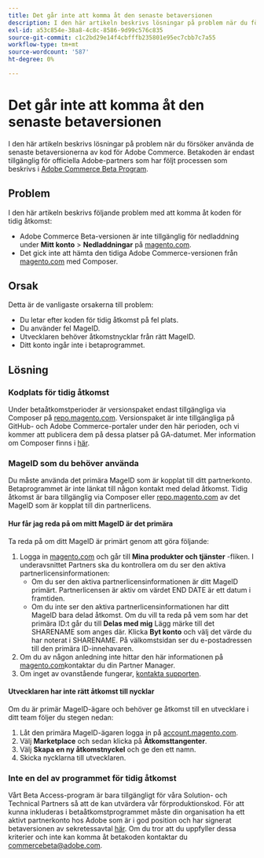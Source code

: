 ```yaml
---
title: Det går inte att komma åt den senaste betaversionen
description: I den här artikeln beskrivs lösningar på problem när du försöker använda de senaste betaversionerna av kod för Adobe Commerce. Betakod är endast tillgänglig för officiella Adobe-partners som har följt processen som beskrivs i [Adobe Commerce Beta Program](https://github.com/magento/magento2/wiki/Magento-Beta-Program).
exl-id: a53c854e-38a8-4c8c-8586-9d99c576c835
source-git-commit: c1c2bd29e14f4cbfffb235801e95ec7cbb7c7a55
workflow-type: tm+mt
source-wordcount: '587'
ht-degree: 0%

---
```


# Det går inte att komma åt den senaste betaversionen

I den här artikeln beskrivs lösningar på problem när du försöker använda de senaste betaversionerna av kod för Adobe Commerce. Betakoden är endast tillgänglig för officiella Adobe-partners som har följt processen som beskrivs i [Adobe Commerce Beta Program](https://github.com/magento/magento2/wiki/Magento-Beta-Program).

## Problem

I den här artikeln beskrivs följande problem med att komma åt koden för tidig åtkomst:

* Adobe Commerce Beta-versionen är inte tillgänglig för nedladdning under **Mitt konto** > **Nedladdningar** på [magento.com](https://account.magento.com/customer/account/login).
* Det gick inte att hämta den tidiga Adobe Commerce-versionen från [magento.com](https://account.magento.com/customer/account/login) med Composer.

## Orsak

Detta är de vanligaste orsakerna till problem:

* Du letar efter koden för tidig åtkomst på fel plats.
* Du använder fel MageID.
* Utvecklaren behöver åtkomstnycklar från rätt MageID.
* Ditt konto ingår inte i betaprogrammet.

## Lösning

### Kodplats för tidig åtkomst

Under betaåtkomstperioder är versionspaket endast tillgängliga via Composer på [repo.magento.com](https://repo.magento.com/). Versionspaket är inte tillgängliga på GitHub- och Adobe Commerce-portaler under den här perioden, och vi kommer att publicera dem på dessa platser på GA-datumet. Mer information om Composer finns i [här](https://devdocs.magento.com/guides/v2.3/install-gde/composer.html).

### MageID som du behöver använda

Du måste använda det primära MageID som är kopplat till ditt partnerkonto. Betaprogrammet är inte länkat till någon kontakt med delad åtkomst. Tidig åtkomst är bara tillgänglig via Composer eller [repo.magento.com](https://repo.magento.com/) av det MageID som är kopplat till din partnerlicens.

#### Hur får jag reda på om mitt MageID är det primära

Ta reda på om ditt MageID är primärt genom att göra följande:

1. Logga in [magento.com](https://account.magento.com/customer/account/login) och går till **Mina produkter och tjänster** -fliken. I underavsnittet Partners ska du kontrollera om du ser den aktiva partnerlicensinformationen:
   * Om du ser den aktiva partnerlicensinformationen är ditt MageID primärt. Partnerlicensen är aktiv om värdet END DATE är ett datum i framtiden.
   * Om du inte ser den aktiva partnerlicensinformationen har ditt MageID bara delad åtkomst. Om du vill ta reda på vem som har det primära ID:t går du till **Delas med mig** Lägg märke till det SHARENAME som anges där. Klicka **Byt konto** och välj det värde du har noterat i SHARENAME. På välkomstsidan ser du e-postadressen till den primära ID-innehavaren.
1. Om du av någon anledning inte hittar den här informationen på [magento.com](https://account.magento.com/customer/account/login)kontaktar du din Partner Manager.
1. Om inget av ovanstående fungerar, [kontakta supporten](/help/help-center-guide/help-center/magento-help-center-user-guide.md#merchant-not-displayed).

#### Utvecklaren har inte rätt åtkomst till nycklar

Om du är primär MageID-ägare och behöver ge åtkomst till en utvecklare i ditt team följer du stegen nedan:

1. Låt den primära MageID-ägaren logga in på [account.magento.com](https://account.magento.com/customer/account/login).
1. Välj **Marketplace** och sedan klicka på **Åtkomsttangenter**.
1. Välj **Skapa en ny åtkomstnyckel** och ge den ett namn.
1. Skicka nycklarna till utvecklaren.

### Inte en del av programmet för tidig åtkomst

Vårt Beta Access-program är bara tillgängligt för våra Solution- och Technical Partners så att de kan utvärdera vår förproduktionskod. För att kunna inkluderas i betaåtkomstprogrammet måste din organisation ha ett aktivt partnerkonto hos Adobe som är i god position och har signerat betaversionen av sekretessavtal [här](https://github.com/magento/magento2/wiki/Magento-Beta-Program). Om du tror att du uppfyller dessa kriterier och inte kan komma åt betakoden kontaktar du [commercebeta@adobe.com](mailto:commercebeta@adobe.com).
